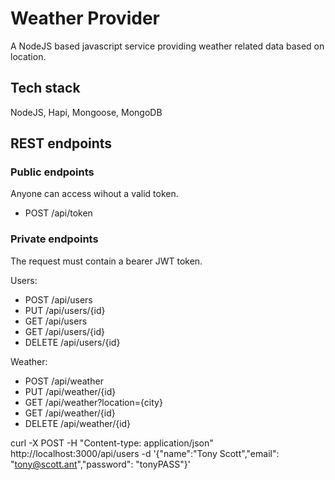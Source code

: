 # Weather Provider
A NodeJS based javascript service providing weather related data based on location.

## Tech stack
NodeJS, Hapi, Mongoose, MongoDB

## REST endpoints

### Public endpoints
Anyone can access wihout a valid token.

* POST /api/token

### Private endpoints
The request must contain a bearer JWT token.

Users:
* POST /api/users
* PUT /api/users/{id}
* GET /api/users
* GET /api/users/{id}
* DELETE /api/users/{id}

Weather:
* POST /api/weather
* PUT /api/weather/{id}
* GET /api/weather?location={city}
* GET /api/weather/{id}
* DELETE /api/weather/{id}


curl -X POST -H "Content-type: application/json" http://localhost:3000/api/users -d '{"name":"Tony Scott","email": "tony@scott.ant","password": "tonyPASS"}'